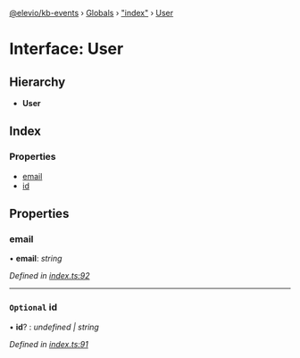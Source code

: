 [@elevio/kb-events](../README.md) › [Globals](../globals.md) › ["index"](../modules/_index_.md) › [User](_index_.user.md)

# Interface: User

## Hierarchy

* **User**

## Index

### Properties

* [email](_index_.user.md#email)
* [id](_index_.user.md#optional-id)

## Properties

###  email

• **email**: *string*

*Defined in [index.ts:92](https://github.com/elevio/kb-events/blob/b56fb39/src/index.ts#L92)*

___

### `Optional` id

• **id**? : *undefined | string*

*Defined in [index.ts:91](https://github.com/elevio/kb-events/blob/b56fb39/src/index.ts#L91)*
